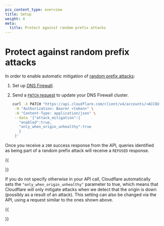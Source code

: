 ```yaml
---
pcx_content_type: overview
title: Setup
weight: 4
meta:
  title: Protect against random prefix attacks
---
```


# Protect against random prefix attacks

In order to enable automatic mitigation of [random prefix attacks](/dns/dns-firewall/random-prefix-attacks/about/):

1. Set up [DNS Firewall](/dns/dns-firewall/setup/).
2. Send a [`PATCH` request](https://developers.cloudflare.com/api/operations/dns-firewall-update-dns-firewall-cluster) to update your DNS Firewall cluster.

   ```sh
   curl -X PATCH "https://api.cloudflare.com/client/v4/accounts/<ACCOUNT_ID>/dns_firewall/<CLUSTER_TAG>" \
    -H "Authorization: Bearer <token>" \
    -H "Content-Type: application/json" \
    --data '{"attack_mitigation":{
      "enabled":true,
      "only_when_origin_unhealthy":true
      }
    }'
   ```

Once you receive a `200` success response from the API, queries identified as being part of a random prefix attack will receive a `REFUSED` response.

{{<Aside type="note">}}

If you do not specify otherwise in your API call, Cloudflare automatically sets the `"only_when_origin_unhealthy"` parameter to true, which means that Cloudflare will only mitigate attacks when we detect that the origin is down (possibly as a result of an attack). This setting can also be changed via the API, using a request similar to the ones shown above.

{{</Aside>}}
